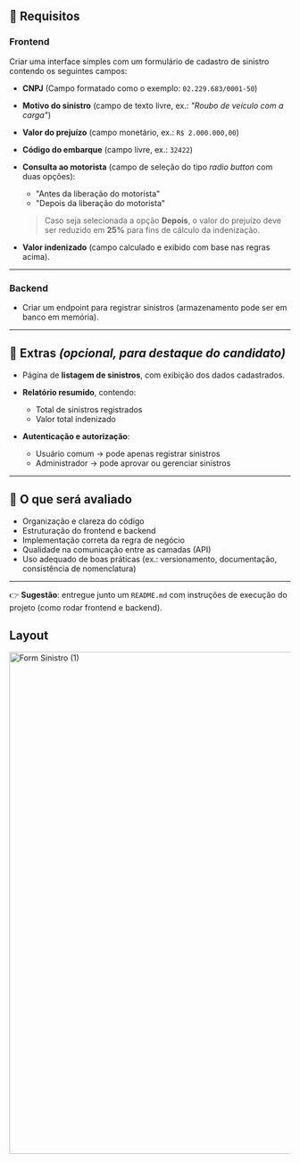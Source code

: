## 🔹 Requisitos

### Frontend
Criar uma interface simples com um formulário de cadastro de sinistro contendo os seguintes campos:

- **CNPJ** (Campo formatado como o exemplo: `02.229.683/0001-50`)
- **Motivo do sinistro** (campo de texto livre, ex.: *"Roubo de veículo com a carga"*)
- **Valor do prejuízo** (campo monetário, ex.: `R$ 2.000.000,00`)
- **Código do embarque** (campo livre, ex.: `32422`)
- **Consulta ao motorista** (campo de seleção do tipo *radio button* com duas opções):  
  - "Antes da liberação do motorista"  
  - "Depois da liberação do motorista"  

  > Caso seja selecionada a opção **Depois**, o valor do prejuízo deve ser reduzido em **25%** para fins de cálculo da indenização.

- **Valor indenizado** (campo calculado e exibido com base nas regras acima).

---

### Backend
- Criar um endpoint para registrar sinistros (armazenamento pode ser em banco em memória).

---

## 🔹 Extras *(opcional, para destaque do candidato)*

- Página de **listagem de sinistros**, com exibição dos dados cadastrados.  
- **Relatório resumido**, contendo:  
  - Total de sinistros registrados  
  - Valor total indenizado  

- **Autenticação e autorização**:  
  - Usuário comum → pode apenas registrar sinistros  
  - Administrador → pode aprovar ou gerenciar sinistros  

---

## 🚀 O que será avaliado

- Organização e clareza do código  
- Estruturação do frontend e backend  
- Implementação correta da regra de negócio  
- Qualidade na comunicação entre as camadas (API)  
- Uso adequado de boas práticas (ex.: versionamento, documentação, consistência de nomenclatura)  

---

👉 **Sugestão**: entregue junto um `README.md` com instruções de execução do projeto (como rodar frontend e backend).

## Layout
<img width="1440" height="900" alt="Form Sinistro (1)" src="https://github.com/user-attachments/assets/4595e2d8-074a-40c2-827d-3b5fbf9a402f" />


